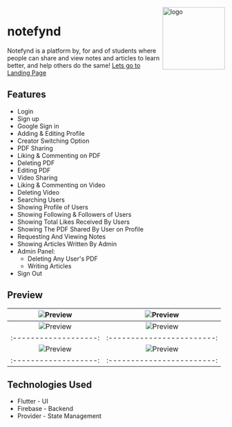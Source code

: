 <img src="../master/screenshots/appIcon.jpeg" alt="logo" width="144" height="144" align="right" />

# notefynd

Notefynd is a platform by, for and of students where people can share and view notes and articles to learn better, and help others do the same!
[Lets go to Landing Page](https://www.notefynd.com)

## Features

* Login 
* Sign up
* Google Sign in
* Adding & Editing Profile
* Creator Switching Option
* PDF Sharing
* Liking & Commenting on PDF
* Deleting PDF
* Editing PDF
* Video Sharing
* Liking & Commenting on Video
* Deleting Video
* Searching Users
* Showing Profile of Users
* Showing Following & Followers of Users
* Showing Total Likes Received By Users
* Showing The PDF Shared By User on Profile
* Requesting And Viewing Notes
* Showing Articles Written By Admin
* Admin Panel:
    * Deleting Any User's PDF
    * Writing Articles
* Sign Out

## Preview

|![Preview](../master/screenshots/iphone-feature-01.png) | ![Preview](../master/screenshots/iphone-feature-02.png)|
|:-------------------:|:------------------------:|
|![Preview](../master/screenshots/iphone-feature-03.png) | ![Preview](../master/screenshots/iphone-feature-04.png) |
|:-------------------:|:------------------------:|
|![Preview](../master/screenshots/iphone-feature-05.png) | ![Preview](../master/screenshots/iphone-feature-06.png) |
|:-------------------:|:------------------------:|

## Technologies Used

* Flutter - UI
* Firebase - Backend
* Provider - State Management
